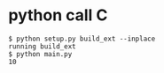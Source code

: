 # python call C 

```
$ python setup.py build_ext --inplace
running build_ext
$ python main.py
10
```